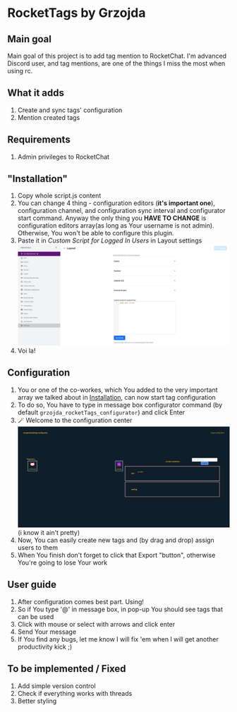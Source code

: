 # RocketTags by Grzojda

## Main goal
Main goal of this project is to add tag mention to RocketChat. I'm advanced Discord user, and tag mentions, are one of the things I miss the most when using rc.

## What it adds
1. Create and sync tags' configuration
2. Mention created tags

## Requirements
1. Admin privileges to RocketChat

## "Installation"
1. Copy whole script.js content
2. You can change 4 thing - configuration editors (**it's important one**), configuration channel, and configuration sync interval and configurator start command. Anyway the only thing you **HAVE TO CHANGE** is configuration editors array(as long as Your username is not admin). Otherwise, You won't be able to configure this plugin.
3. Paste it in *Custom Script for Logged In Users* in Layout settings ![img_1.png](img_1.png)
4. Voi la!

## Configuration
1. You or one of the co-workes, which You added to the very important array we talked about in [Installation](#-installation-), can now start tag configuration
2. To do so, You have to type in message box configurator command (by default `grzojda_rocketTags_configurator`) and click Enter
3. 🪄 Welcome to the configuration center ![img_2.png](img_2.png) (i know it ain't pretty)
4. Now, You can easily create new tags and (by drag and drop) assign users to them
5. When You finish don't forget to click that Export "button", otherwise You're going to lose Your work

## User guide
1. After configuration comes best part. Using!
2. So if You type '@' in message box, in pop-up You should see tags that can be used
3. Click with mouse or select with arrows and click enter
4. Send Your message
5. If You find any bugs, let me know I will fix 'em when I will get another productivity kick ;)

## To be implemented / Fixed
1. Add simple version control
2. Check if everything works with threads
3. Better styling